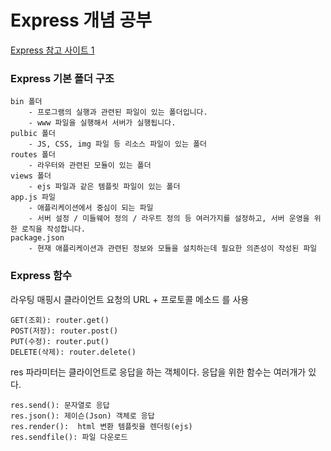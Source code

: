# Express 개념 공부

[Express 참고 사이트 1](https://junspapa-itdev.tistory.com/7?category=781922)

### Express 기본 폴더 구조
    bin 폴더
        - 프로그램의 실행과 관련된 파일이 있는 폴더입니다.
        - www 파일을 실행해서 서버가 실행됩니다.
    pulbic 폴더
        - JS, CSS, img 파일 등 리소스 파일이 있는 폴더
    routes 폴더
        - 라우터와 관련된 모듈이 있는 폴더
    views 폴더
        - ejs 파일과 같은 템플릿 파일이 있는 폴더
    app.js 파일
        - 애플리케이션에서 중심이 되는 파일
        - 서버 설정 / 미들웨어 정의 / 라우트 정의 등 여러가지를 설정하고, 서버 운영을 위한 로직을 작성합니다.
    package.json
        - 현재 애플리케이션과 관련된 정보와 모듈을 설치하는데 필요한 의존성이 작성된 파일

    
 ### Express 함수
 라우팅 매핑시 클라이언트 요청의 URL + 프로토콜 메소드 를 사용

    GET(조회): router.get()
    POST(저장): router.post()
    PUT(수정): router.put()
    DELETE(삭제): router.delete()
 

res 파라미터는 클라이언트로 응답을 하는 객체이다. 응답을 위한 함수는 여러개가 있다.

    res.send(): 문자열로 응답
    res.json(): 제이슨(Json) 객체로 응답
    res.render():  html 변환 템플릿을 렌더링(ejs)
    res.sendfile(): 파일 다운로드
